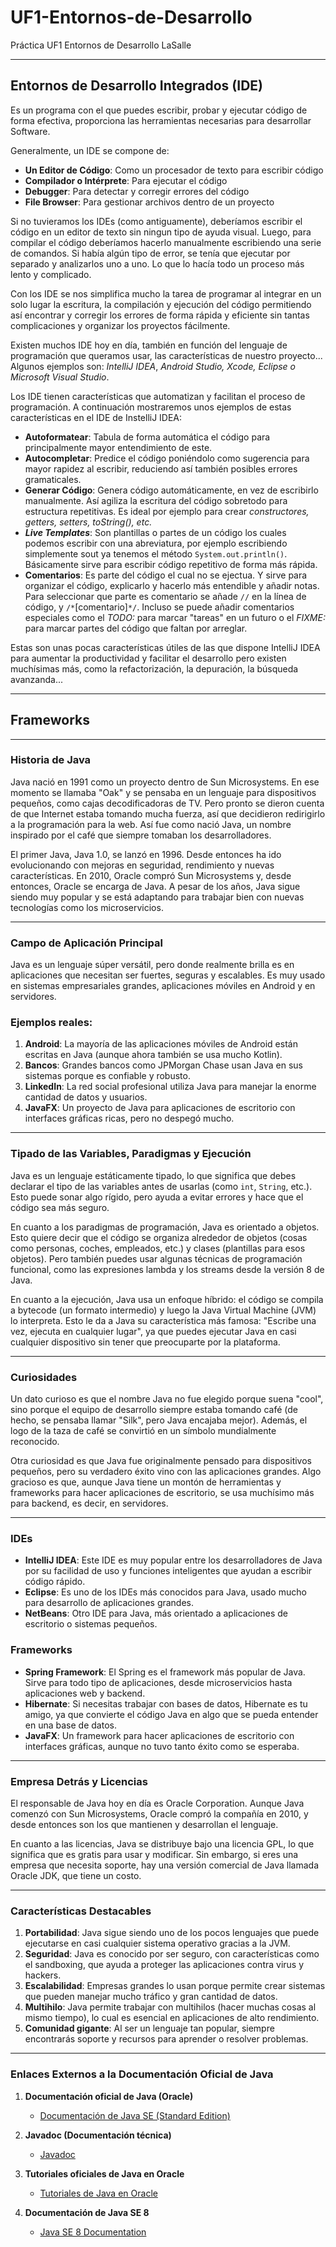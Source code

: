 # UF1-Entornos-de-Desarrollo
Práctica UF1 Entornos de Desarrollo LaSalle

---

## Entornos de Desarrollo Integrados (IDE)
Es un programa con el que puedes escribir, probar y ejecutar código de forma efectiva, proporciona las herramientas necesarias para desarrollar Software.

Generalmente, un IDE se compone de:
- **Un Editor de Código**: Como un procesador de texto para escribir código
- **Compilador o Intérprete**: Para ejecutar el código
- **Debugger**: Para detectar y corregir errores del código
- **File Browser**: Para gestionar archivos dentro de un proyecto


Si no tuvieramos los IDEs (como antiguamente), deberíamos escribir el código en un editor de texto sin ningun tipo de ayuda visual. Luego, para compilar el código deberíamos hacerlo manualmente escribiendo una serie de comandos. Si había algún tipo de error, se tenía que ejecutar por separado y analizarlos uno a uno. Lo que lo hacía todo un proceso más lento y complicado.

Con los IDE se nos simplifica mucho la tarea de programar al integrar en un solo lugar la escritura, la compilación y ejecución del código permitiendo así encontrar y corregir los errores de forma rápida y eficiente sin tantas complicaciones y organizar los proyectos fácilmente.

Existen muchos IDE hoy en día, también en función del lenguaje de programación que queramos usar, las características de nuestro proyecto... Algunos ejemplos son: *IntelliJ IDEA*, *Android Studio, Xcode, Eclipse o Microsoft Visual Studio*.

Los IDE tienen características que automatizan y facilitan el proceso de programación. A continuación mostraremos unos ejemplos de estas características en el IDE de InstelliJ IDEA:
- **Autoformatear**: Tabula de forma automática el código para principalmente mayor entendimiento de este.
- **Autocompletar**: Predice el código poniéndolo como sugerencia para mayor rapidez al escribir, reduciendo así también posibles errores gramaticales.
- **Generar Código**: Genera código automáticamente, en vez de escribirlo manualmente. Así agiliza la escritura del código sobretodo para estructura repetitivas. Es ideal por ejemplo para crear *constructores, getters, setters, toString(), etc.*
- ***Live Templates***: Son plantillas o partes de un código los cuales podemos escribir con una abreviatura, por ejemplo escribiendo simplemente sout ya tenemos el método `System.out.println()`. Básicamente sirve para escribir código repetitivo de forma más rápida.
- **Comentarios**: Es parte del código el cual no se ejectua. Y sirve para organizar el código, explicarlo y hacerlo más entendible y añadir notas. Para seleccionar que parte es comentario se añade `//` en la línea de código, y `/*`[comentario]`*/`. Incluso se puede añadir comentarios especiales como el *TODO:* para marcar "tareas" en un futuro o el *FIXME:* para marcar partes del código que faltan por arreglar.

Estas son unas pocas características útiles de las que dispone IntelliJ IDEA para aumentar la productividad y facilitar el desarrollo pero existen muchísimas más, como la refactorización, la depuración, la búsqueda avanzanda...

---

## Frameworks

---

### Historia de Java

Java nació en 1991 como un proyecto dentro de Sun Microsystems. En ese momento se llamaba "Oak" y se pensaba en un lenguaje para dispositivos pequeños, como cajas decodificadoras de TV. Pero pronto se dieron cuenta de que Internet estaba tomando mucha fuerza, así que decidieron redirigirlo a la programación para la web. Así fue como nació Java, un nombre inspirado por el café que siempre tomaban los desarrolladores.

El primer Java, Java 1.0, se lanzó en 1996. Desde entonces ha ido evolucionando con mejoras en seguridad, rendimiento y nuevas características. En 2010, Oracle compró Sun Microsystems y, desde entonces, Oracle se encarga de Java. A pesar de los años, Java sigue siendo muy popular y se está adaptando para trabajar bien con nuevas tecnologías como los microservicios.

---

### Campo de Aplicación Principal

Java es un lenguaje súper versátil, pero donde realmente brilla es en aplicaciones que necesitan ser fuertes, seguras y escalables. Es muy usado en sistemas empresariales grandes, aplicaciones móviles en Android y en servidores.

### Ejemplos reales:

1. **Android**: La mayoría de las aplicaciones móviles de Android están escritas en Java (aunque ahora también se usa mucho Kotlin).
2. **Bancos**: Grandes bancos como JPMorgan Chase usan Java en sus sistemas porque es confiable y robusto.
3. **LinkedIn**: La red social profesional utiliza Java para manejar la enorme cantidad de datos y usuarios.
4. **JavaFX**: Un proyecto de Java para aplicaciones de escritorio con interfaces gráficas ricas, pero no despegó mucho.

---

### Tipado de las Variables, Paradigmas y Ejecución

Java es un lenguaje estáticamente tipado, lo que significa que debes declarar el tipo de las variables antes de usarlas (como `int`, `String`, etc.). Esto puede sonar algo rígido, pero ayuda a evitar errores y hace que el código sea más seguro.

En cuanto a los paradigmas de programación, Java es orientado a objetos. Esto quiere decir que el código se organiza alrededor de objetos (cosas como personas, coches, empleados, etc.) y clases (plantillas para esos objetos). Pero también puedes usar algunas técnicas de programación funcional, como las expresiones lambda y los streams desde la versión 8 de Java.

En cuanto a la ejecución, Java usa un enfoque híbrido: el código se compila a bytecode (un formato intermedio) y luego la Java Virtual Machine (JVM) lo interpreta. Esto le da a Java su característica más famosa: "Escribe una vez, ejecuta en cualquier lugar", ya que puedes ejecutar Java en casi cualquier dispositivo sin tener que preocuparte por la plataforma.

---

### Curiosidades

Un dato curioso es que el nombre Java no fue elegido porque suena "cool", sino porque el equipo de desarrollo siempre estaba tomando café (de hecho, se pensaba llamar "Silk", pero Java encajaba mejor). Además, el logo de la taza de café se convirtió en un símbolo mundialmente reconocido.

Otra curiosidad es que Java fue originalmente pensado para dispositivos pequeños, pero su verdadero éxito vino con las aplicaciones grandes. Algo gracioso es que, aunque Java tiene un montón de herramientas y frameworks para hacer aplicaciones de escritorio, se usa muchísimo más para backend, es decir, en servidores.

---

### IDEs

- **IntelliJ IDEA**: Este IDE es muy popular entre los desarrolladores de Java por su facilidad de uso y funciones inteligentes que ayudan a escribir código rápido.
- **Eclipse**: Es uno de los IDEs más conocidos para Java, usado mucho para desarrollo de aplicaciones grandes.
- **NetBeans**: Otro IDE para Java, más orientado a aplicaciones de escritorio o sistemas pequeños.

### Frameworks

- **Spring Framework**: El Spring es el framework más popular de Java. Sirve para todo tipo de aplicaciones, desde microservicios hasta aplicaciones web y backend.
- **Hibernate**: Si necesitas trabajar con bases de datos, Hibernate es tu amigo, ya que convierte el código Java en algo que se pueda entender en una base de datos.
- **JavaFX**: Un framework para hacer aplicaciones de escritorio con interfaces gráficas, aunque no tuvo tanto éxito como se esperaba.

---

### Empresa Detrás y Licencias

El responsable de Java hoy en día es Oracle Corporation. Aunque Java comenzó con Sun Microsystems, Oracle compró la compañía en 2010, y desde entonces son los que mantienen y desarrollan el lenguaje.

En cuanto a las licencias, Java se distribuye bajo una licencia GPL, lo que significa que es gratis para usar y modificar. Sin embargo, si eres una empresa que necesita soporte, hay una versión comercial de Java llamada Oracle JDK, que tiene un costo.

---

### Características Destacables

1. **Portabilidad**: Java sigue siendo uno de los pocos lenguajes que puede ejecutarse en casi cualquier sistema operativo gracias a la JVM.
2. **Seguridad**: Java es conocido por ser seguro, con características como el sandboxing, que ayuda a proteger las aplicaciones contra virus y hackers.
3. **Escalabilidad**: Empresas grandes lo usan porque permite crear sistemas que pueden manejar mucho tráfico y gran cantidad de datos.
4. **Multihilo**: Java permite trabajar con multihilos (hacer muchas cosas al mismo tiempo), lo cual es esencial en aplicaciones de alto rendimiento.
5. **Comunidad gigante**: Al ser un lenguaje tan popular, siempre encontrarás soporte y recursos para aprender o resolver problemas.

---

### Enlaces Externos a la Documentación Oficial de Java

1. **Documentación oficial de Java (Oracle)**
   - [Documentación de Java SE (Standard Edition)](https://docs.oracle.com/en/java/javase/)

2. **Javadoc (Documentación técnica)**
   - [Javadoc](https://docs.oracle.com/en/java/javase/11/docs/api/)

3. **Tutoriales oficiales de Java en Oracle**
   - [Tutoriales de Java en Oracle](https://docs.oracle.com/javase/tutorial/)

4. **Documentación de Java SE 8**
   - [Java SE 8 Documentation](https://docs.oracle.com/javase/8/docs/)
